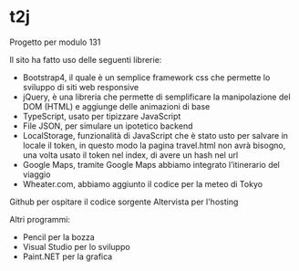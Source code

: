 # t2j
Progetto per modulo 131 

Il sito ha fatto uso delle seguenti librerie:
 - Bootstrap4, il quale è un semplice framework css che permette lo sviluppo di siti web responsive
 - jQuery, è una libreria che permette di semplificare la manipolazione del DOM (HTML) e aggiunge delle animazioni di base
 - TypeScript, usato per tipizzare JavaScript
 - File JSON, per simulare un ipotetico backend
 - LocalStorage, funzionalità di JavaScript che è stato usto per salvare in locale il token, in questo modo la pagina travel.html non avrà bisogno, una volta usato il token nel index, di avere un hash nel url
 - Google Maps, tramite Google Maps abbiamo integrato l’itinerario del viaggio
 - Wheater.com, abbiamo aggiunto il codice per la meteo di Tokyo
 
 Github per ospitare il codice sorgente
 Altervista per l'hosting
 
 Altri programmi:
 - Pencil per la bozza
 - Visual Studio per lo sviluppo
 - Paint.NET per la grafica



